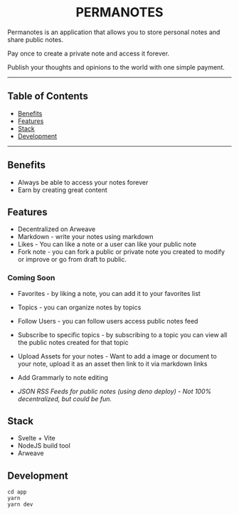 <h1 align="center">PERMANOTES</h1>
<p>Permanotes is an application that allows you to store personal notes and share public notes.</p>
<p>Pay once to create a private note and access it forever.</p>
<p>Publish your thoughts and opinions to the world with one simple payment.</p>

---

## Table of Contents

- [Benefits](#benefits)
- [Features](#features)
- [Stack](#stack)
- [Development](#development)

---

## Benefits

- Always be able to access your notes forever
- Earn by creating great content

## Features

* Decentralized on Arweave
* Markdown - write your notes using markdown
* Likes - You can like a note or a user can like your public note
* Fork note - you can fork a public or private note you created to modify or improve or go from draft to public.

### Coming Soon

* Favorites - by liking a note, you can add it to your favorites list
* Topics - you can organize notes by topics
* Follow Users - you can follow users access public notes feed
* Subscribe to specific topics - by subscribing to a topic you can view all the public notes created for that topic
* Upload Assets for your notes - Want to add a image or document to your note, upload it as an asset then link to it via markdown links
* Add Grammarly to note editing

* _JSON RSS Feeds for public notes (using deno deploy) - Not 100% decentralized, but could be fun._

## Stack

* Svelte + Vite
* NodeJS build tool
* Arweave

## Development

```
cd app
yarn
yarn dev
```
